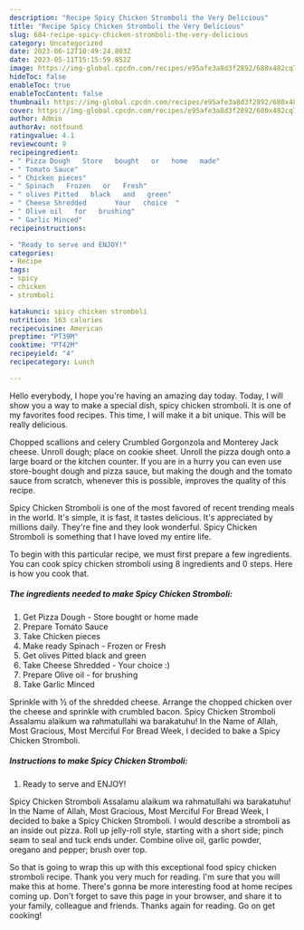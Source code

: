 ```yaml
---
description: "Recipe Spicy Chicken Stromboli the Very Delicious"
title: "Recipe Spicy Chicken Stromboli the Very Delicious"
slug: 684-recipe-spicy-chicken-stromboli-the-very-delicious
category: Uncategorized
date: 2023-06-12T10:49:24.803Z
date: 2023-05-11T15:15:59.852Z
image: https://img-global.cpcdn.com/recipes/e95afe3a8d3f2892/680x482cq70/spicy-chicken-stromboli-recipe-main-photo.jpg
hideToc: false
enableToc: true
enableTocContent: false
thumbnail: https://img-global.cpcdn.com/recipes/e95afe3a8d3f2892/680x482cq70/spicy-chicken-stromboli-recipe-main-photo.jpg
cover: https://img-global.cpcdn.com/recipes/e95afe3a8d3f2892/680x482cq70/spicy-chicken-stromboli-recipe-main-photo.jpg
author: Admin
authorAv: notfound
ratingvalue: 4.1
reviewcount: 9
recipeingredient:
- " Pizza Dough   Store   bought   or   home   made"
- " Tomato Sauce"
- " Chicken pieces"
- " Spinach   Frozen   or   Fresh"
- " olives Pitted   black   and   green"
- " Cheese Shredded       Your   choice  "
- " Olive oil   for   brushing"
- " Garlic Minced"
recipeinstructions:

- "Ready to serve and ENJOY!"
categories:
- Recipe
tags:
- spicy
- chicken
- stromboli

katakunci: spicy chicken stromboli 
nutrition: 163 calories
recipecuisine: American
preptime: "PT39M"
cooktime: "PT42M"
recipeyield: "4"
recipecategory: Lunch

---
```



Hello everybody, I hope you're having an amazing day today. Today, I will show you a way to make a special dish, spicy chicken stromboli. It is one of my favorites food recipes. This time, I will make it a bit unique. This will be really delicious.

Chopped scallions and celery Crumbled Gorgonzola and Monterey Jack cheese. Unroll dough; place on cookie sheet. Unroll the pizza dough onto a large board or the kitchen counter. If you are in a hurry you can even use store-bought dough and pizza sauce, but making the dough and the tomato sauce from scratch, whenever this is possible, improves the quality of this recipe.

Spicy Chicken Stromboli is one of the most favored of recent trending meals in the world. It's simple, it is fast, it tastes delicious. It's appreciated by millions daily. They're fine and they look wonderful. Spicy Chicken Stromboli is something that I have loved my entire life.


To begin with this particular recipe, we must first prepare a few ingredients. You can cook spicy chicken stromboli using 8 ingredients and 0 steps. Here is how you cook that.

<!--inarticleads1-->

##### The ingredients needed to make Spicy Chicken Stromboli:

1. Get  Pizza Dough -  Store   bought   or   home   made
1. Prepare  Tomato Sauce
1. Take  Chicken pieces
1. Make ready  Spinach -  Frozen   or   Fresh
1. Get  olives Pitted   black   and   green
1. Take  Cheese Shredded     -  Your   choice  :)
1. Prepare  Olive oil -  for   brushing
1. Take  Garlic Minced


Sprinkle with ½ of the shredded cheese. Arrange the chopped chicken over the cheese and sprinkle with crumbled bacon. Spicy Chicken Stromboli Assalamu alaikum wa rahmatullahi wa barakatuhu! In the Name of Allah, Most Gracious, Most Merciful For Bread Week, I decided to bake a Spicy Chicken Stromboli. 

<!--inarticleads2-->

##### Instructions to make Spicy Chicken Stromboli:


1. Ready to serve and ENJOY!

Spicy Chicken Stromboli Assalamu alaikum wa rahmatullahi wa barakatuhu! In the Name of Allah, Most Gracious, Most Merciful For Bread Week, I decided to bake a Spicy Chicken Stromboli. I would describe a stromboli as an inside out pizza. Roll up jelly-roll style, starting with a short side; pinch seam to seal and tuck ends under. Combine olive oil, garlic powder, oregano and pepper; brush over top. 

So that is going to wrap this up with this exceptional food spicy chicken stromboli recipe. Thank you very much for reading. I'm sure that you will make this at home. There's gonna be more interesting food at home recipes coming up. Don't forget to save this page in your browser, and share it to your family, colleague and friends. Thanks again for reading. Go on get cooking!
